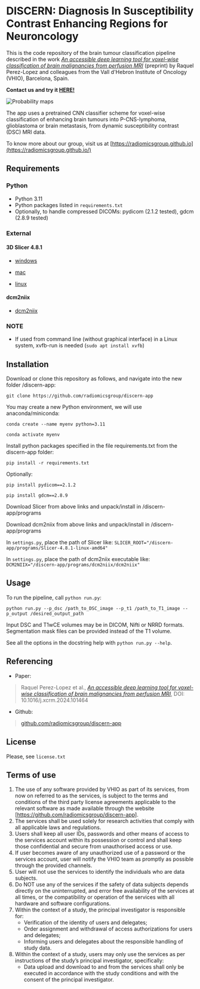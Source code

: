 # DISCERN: Diagnosis In Susceptibility Contrast Enhancing Regions for Neuroncology

This is the code repository of the brain tumour classification pipeline described in the work [*An accessible deep learning tool for voxel-wise classification of brain malignancies from perfusion MRI*](https://doi.org/10.1016/j.xcrm.2024.101464) (preprint) by Raquel Perez-Lopez and colleagues from the Vall d'Hebron Institute of Oncology (VHIO), Barcelona, Spain.

**Contact us and try it [HERE!](https://radiomics.vhio.net/discern-app)**

![Probability maps](doc/img/probmaps.png)

The app uses a pretrained CNN classifier scheme for voxel-wise classification of enhancing brain tumours into P-CNS-lymphoma, glioblastoma or brain metastasis, from dynamic susceptibility contrast (DSC) MRI data.

To know more about our group, visit us at [https://radiomicsgroup.github.io](https://radiomicsgroup.github.io/)

## Requirements
### Python
- Python 3.11
- Python packages listed in `requirements.txt`
- Optionally, to handle compressed DICOMs: pydicom (2.1.2 tested), gdcm (2.8.9 tested)

### External
#### 3D Slicer 4.8.1

- [windows](https://slicer-packages.kitware.com/api/v1/file/60add7aeae4540bf6a89c0eb/download)

- [mac](https://slicer-packages.kitware.com/api/v1/file/60add78bae4540bf6a89c0c4/download)

- [linux](https://slicer-packages.kitware.com/api/v1/file/60add79eae4540bf6a89c0d6/download)

#### dcm2niix

- [dcm2niix](https://github.com/rordenlab/dcm2niix)

### NOTE
- If used from command line (without graphical interface) in a Linux system, xvfb-run is needed (`sudo apt install xvfb`)

## Installation
Download or clone this repository as follows, and navigate into the new folder /discern-app:

`git clone https://github.com/radiomicsgroup/discern-app`

You may create a new Python environment, we will use anaconda/miniconda:

`conda create --name myenv python=3.11`

`conda activate myenv`

Install python packages specified in the file requirements.txt from the discern-app folder:

`pip install -r requirements.txt`

Optionally:

`pip install pydicom==2.1.2`

`pip install gdcm==2.8.9`

Download Slicer from above links and unpack/install in /discern-app/programs

Download dcm2niix from above links and unpack/install in /discern-app/programs

In `settings.py`, place the path of Slicer like: `SLICER_ROOT="/discern-app/programs/Slicer-4.8.1-linux-amd64"`

In `settings.py`, place the path of dcm2niix executable like: `DCM2NIIX="/discern-app/programs/dcm2niix/dcm2niix"`

## Usage
To run the pipeline, call `python run.py`:

`python run.py --p_dsc /path_to_DSC_image --p_t1 /path_to_T1_image --p_output /desired_output_path`

Input DSC and T1wCE volumes may be in DICOM, Nifti or NRRD formats.
Segmentation mask files can be provided instead of the T1 volume.

See all the options in the docstring help with `python run.py --help`.

## Referencing
- Paper:
>Raquel Perez-Lopez et al., [*An accessible deep learning tool for voxel-wise classification of brain malignancies from perfusion MRI*](https://doi.org/10.1016/j.xcrm.2024.101464), DOI: 10.1016/j.xcrm.2024.101464
- Github:
>[github.com/radiomicsgroup/discern-app](https://github.com/radiomicsgroup/discern-app)

## License
Please, see `license.txt`

## Terms of use
1.	The use of any software provided by VHIO as part of its services, from now on referred to as the services, is subject to the terms and conditions of the third party license agreements applicable to the relevant software as made available through the website [https://github.com/radiomicsgroup/discern-app].
2.	The services shall be used solely for research activities that comply with all applicable laws and regulations.
3.	Users shall keep all user IDs, passwords and other means of access to the services account within its possession or control and shall keep those confidential and secure from unauthorised access or use.
4.	If user becomes aware of any unauthorized use of a password or the services account, user will notify the VHIO team as promptly as possible through the provided channels.
5.	User will not use the services to identify the individuals who are data subjects.
6.	Do NOT use any of the services if the safety of data subjects depends directly on the uninterrupted, and error free availability of the services at all times, or the compatibility or operation of the services with all hardware and software configurations.
7.	Within the context of a study, the principal investigator is responsible for:
    - Verification of the identity of users and delegates;
    - Order assignment and withdrawal of access authorizations for users and delegates;
    - Informing users and delegates about the responsible handling of study data.
8.	Within the context of a study, users may only use the services as per instructions of the study’s principal investigator, specifically:
    - Data upload and download to and from the services shall only be executed in accordance with the study conditions and with the consent of the principal investigator.
